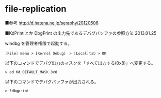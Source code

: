file-replication
================

■参考
http://d.hatena.ne.jp/seraphy/20120506

■KdPrint とか DbgPrint の出力先であるデバグバッファの参照方法 2013.01.25

windbg を管理者権限で起動する。

	[File] menu > [Kernel Debug]　> [Local]tab > OK

以下のコマンドでデバグ出力のマスクを「すべて出力する(0x8)」へ変更する。

	> ed Kd_DEFAULT_MASK 0x8
        
以下のコマンドでデバグバッファが出力される。

	> !dbgprint
        
